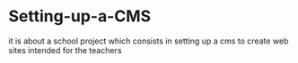 # Setting-up-a-CMS
it is about a school project which consists in setting up a cms to create web sites intended for the teachers
